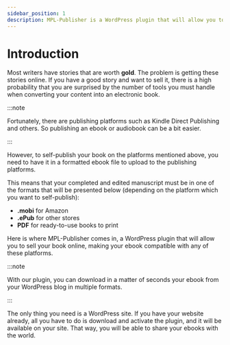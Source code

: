 ```yaml
---
sidebar_position: 1
description: MPL-Publisher is a WordPress plugin that will allow you to self-publish your book in multiple formats.
---
```


# Introduction

Most writers have stories that are worth **gold**. The problem is getting these stories online. If you have a good story and want to sell it, there is a high probability that you are surprised by the number of tools you must handle when converting your content into an electronic book. 

:::note

Fortunately, there are publishing platforms such as Kindle Direct Publishing and others. So publishing an ebook or audiobook can be a bit easier.

:::

However, to self-publish your book on the platforms mentioned above, you need to have it in a formatted ebook file to upload to the publishing platforms.

This means that your completed and edited manuscript must be in one of the formats that will be presented below (depending on the platform which you want to self-publish):

- **.mobi** for Amazon
- **.ePub** for other stores
- **PDF** for ready-to-use books to print

Here is where MPL-Publisher comes in, a WordPress plugin that will allow you to sell your book online, making your ebook compatible with any of these platforms.

:::note

With our plugin, you can download in a matter of seconds your ebook from your WordPress blog in multiple formats.

:::

The only thing you need is a WordPress site. If you have your website already, all you have to do is download and activate the plugin, and it will be available on your site. That way, you will be able to share your ebooks with the world.